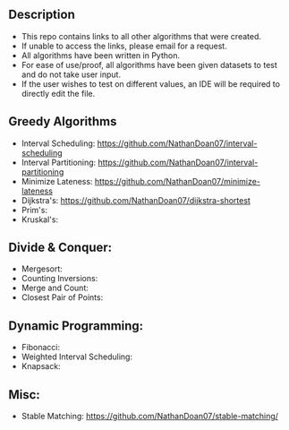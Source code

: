 ## Description
- This repo contains links to all other algorithms that were created. 
- If unable to access the links, please email for a request. 
- All algorithms have been written in Python.
- For ease of use/proof, all algorithms have been given datasets to test and do not take user input. 
- If the user wishes to test on different values, an IDE will be required to directly edit the file.

## Greedy Algorithms
- Interval Scheduling: https://github.com/NathanDoan07/interval-scheduling
- Interval Partitioning: https://github.com/NathanDoan07/interval-partitioning
- Minimize Lateness: https://github.com/NathanDoan07/minimize-lateness
- Dijkstra's: https://github.com/NathanDoan07/dijkstra-shortest
- Prim's:
- Kruskal's:

## Divide & Conquer:
- Mergesort:
- Counting Inversions:
- Merge and Count:
- Closest Pair of Points:

## Dynamic Programming:
- Fibonacci:
- Weighted Interval Scheduling:
- Knapsack:

## Misc:
- Stable Matching: https://github.com/NathanDoan07/stable-matching/
